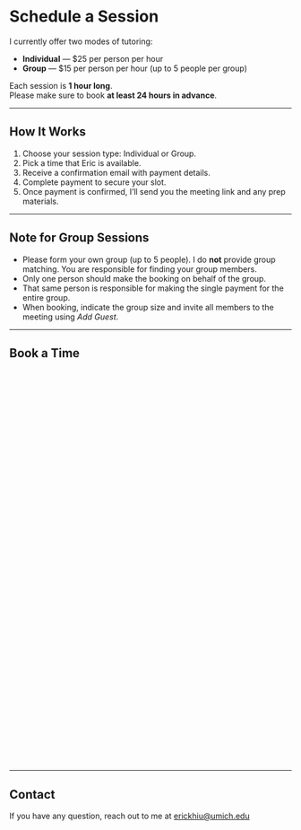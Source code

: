 # Schedule a Session

I currently offer two modes of tutoring:

- **Individual** — $25 per person per hour  
- **Group** — $15 per person per hour (up to 5 people per group)  

Each session is **1 hour long**.  
Please make sure to book **at least 24 hours in advance**.  

---

## How It Works

1. Choose your session type: Individual or Group.
2. Pick a time that Eric is available.
3. Receive a confirmation email with payment details.
4. Complete payment to secure your slot.
5. Once payment is confirmed, I’ll send you the meeting link and any prep materials.

---

## Note for Group Sessions

- Please form your own group (up to 5 people). I do **not** provide group matching. You are responsible for finding your group members.
- Only one person should make the booking on behalf of the group.
- That same person is responsible for making the single payment for the entire group.
- When booking, indicate the group size and invite all members to the meeting using _Add Guest_.

---

## Book a Time

<!-- Calendly inline widget begin -->
<div class="calendly-inline-widget" data-url="https://calendly.com/erickhiu-umich/30min" style="min-width:320px;height:700px;"></div>
<script type="text/javascript" src="https://assets.calendly.com/assets/external/widget.js" async></script>
<!-- Calendly inline widget end -->

---

## Contact
If you have any question, reach out to me at [erickhiu@umich.edu](mailto:erickhiu@umich.edu)
